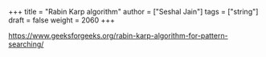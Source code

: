 +++
title = "Rabin Karp algorithm"
author = ["Seshal Jain"]
tags = ["string"]
draft = false
weight = 2060
+++

<https://www.geeksforgeeks.org/rabin-karp-algorithm-for-pattern-searching/>
